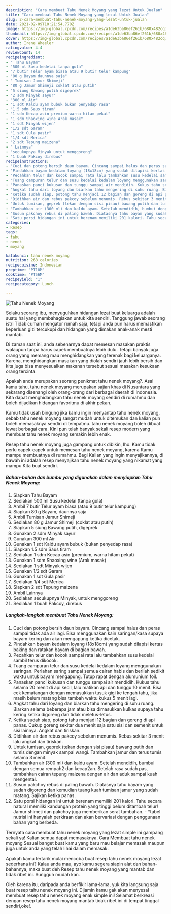 ```yaml
---
description: "Cara membuat Tahu Nenek Moyang yang lezat Untuk Jualan"
title: "Cara membuat Tahu Nenek Moyang yang lezat Untuk Jualan"
slug: 2-cara-membuat-tahu-nenek-moyang-yang-lezat-untuk-jualan
date: 2021-02-09T10:21:54.770Z
image: https://img-global.cpcdn.com/recipes/a1de63ba86ef261b/680x482cq70/tahu-nenek-moyang-foto-resep-utama.jpg
thumbnail: https://img-global.cpcdn.com/recipes/a1de63ba86ef261b/680x482cq70/tahu-nenek-moyang-foto-resep-utama.jpg
cover: https://img-global.cpcdn.com/recipes/a1de63ba86ef261b/680x482cq70/tahu-nenek-moyang-foto-resep-utama.jpg
author: Irene Wheeler
ratingvalue: 4.4
reviewcount: 14
recipeingredient:
- " Tahu Bayam"
- "500 ml Susu kedelai tanpa gula"
- "7 butir Telur ayam biasa atau 9 butir telur kampung"
- "80 g Bayam daunnya saja"
- " Tumisan Jamur Shimeji"
- "80 g Jamur Shimeji coklat atau putih"
- "5 siung Bawang putih digeprek"
- "2 sdm Minyak sayur"
- "300 ml Air"
- "1 sdt Kaldu ayam bubuk bukan penyedap rasa"
- "1.5 sdm Saus tiram"
- "1 sdm Kecap asin premium warna hitam pekat"
- "1 sdm Shaoxing wine Arak masak"
- "1 sdt Minyak wijen"
- "1/2 sdt Garam"
- "1 sdt Gula pasir"
- "1/4 sdt Merica"
- "2 sdt Tepung maizena"
- " Lainnya"
- "secukupnya Minyak untuk menggoreng"
- "1 buah Pakcoy direbus"
recipeinstructions:
- "Cuci dan potong bersih daun bayam. Cincang sampai halus dan peras sampai tidak ada air lagi. Bisa menggunakan kain saringan/kasa supaya bayam kering dan akan mengapung ketika dicetak."
- "Pindahkan bayam kedalam loyang (18x18cm) yang sudah dilapisi kertas baking dan ratakan bayam di bagian bawah."
- "Pecahkan telur dan kocok sampai rata lalu tambahkan susu kedelai sambil terus dikocok."
- "Tuang campuran telur dan susu kedelai kedalam loyang menggunakan saringan. Perlahan saring sampai semua cairan habis dan berilah sedikit waktu untuk bayam mengapung. Tutup rapat dengan alumunium foil."
- "Panaskan panci kukusan dan tunggu sampai air mendidih. Kukus tahu selama 20 menit di api kecil, lalu matikan api dan tunggu 10 menit. Bisa cek kematangan dengan memasukkan tusuk gigi ke tengah tahu, jika masih belum matang bisa tambah waktu kukus 5 menit lagi."
- "Angkat tahu dari loyang dan biarkan tahu mengering di suhu ruang. Biarkan selama beberapa jam atau bisa dimasukkan kulkas supaya tahu kering ketika digoreng dan tidak meletus-letus."
- "Ketika sudah siap, potong tahu menjadi 12 bagian dan goreng di api panas. Cukup goreng sekitar dua menit saja satu sisi dan semenit untuk sisi lainnya. Angkat dan tiriskan."
- "Didihkan air dan rebus pakcoy sebelum menumis. Rebus sekitar 3 menit lalu angkat dan tiriskan."
- "Untuk tumisan, geprek (tekan dengan sisi pisau) bawang putih dan tumis dengan minyak sampai wangi. Tambahkan jamur dan terus tumis selama 3 menit."
- "Tambahkan air (300 ml) dan kaldu ayam. Setelah mendidih, bumbui dengan semua rempah2 dan kecap2an. Setelah rasa sudah pas, tambahkan cairan tepung maizena dengan air dan aduk sampai kuah mengental."
- "Susun pakchoy rebus di paling bawah. Diatasnya tahu bayam yang sudah digoreng dan kemudian tuang kuah tumisan jamur yang sudah matang. Sajikan ketika panas."
- "Satu porsi hidangan ini untuk berenam memiliki 201 kalori. Tahu secara natural memiliki kandungan protein yang tinggi belum ditambah telur! Jamur shimeji dan pakchoy juga memberikan serat tambahan. *tabel nutrisi ini hanyalah perkiraan dan akan bervariasi dengan penggunaan bahan yang berbeda."
categories:
- Resep
tags:
- tahu
- nenek
- moyang

katakunci: tahu nenek moyang 
nutrition: 268 calories
recipecuisine: Indonesian
preptime: "PT10M"
cooktime: "PT56M"
recipeyield: "1"
recipecategory: Lunch

---
```



![Tahu Nenek Moyang](https://img-global.cpcdn.com/recipes/a1de63ba86ef261b/680x482cq70/tahu-nenek-moyang-foto-resep-utama.jpg)

Selaku seorang ibu, menyuguhkan hidangan lezat buat keluarga adalah suatu hal yang membahagiakan untuk kita sendiri. Tanggung jawab seorang istri Tidak cuman mengatur rumah saja, tetapi anda pun harus memastikan keperluan gizi tercukupi dan hidangan yang dimakan anak-anak mesti mantab.

Di zaman  saat ini, anda sebenarnya dapat memesan masakan praktis walaupun tanpa harus capek membuatnya lebih dulu. Tetapi banyak juga orang yang memang mau menghidangkan yang terenak bagi keluarganya. Karena, menghidangkan masakan yang diolah sendiri jauh lebih bersih dan kita juga bisa menyesuaikan makanan tersebut sesuai masakan kesukaan orang tercinta. 



Apakah anda merupakan seorang penikmat tahu nenek moyang?. Asal kamu tahu, tahu nenek moyang merupakan sajian khas di Nusantara yang sekarang disenangi oleh orang-orang dari berbagai daerah di Indonesia. Kita dapat menghidangkan tahu nenek moyang sendiri di rumahmu dan boleh dijadikan hidangan favoritmu di akhir pekan.

Kamu tidak usah bingung jika kamu ingin menyantap tahu nenek moyang, sebab tahu nenek moyang sangat mudah untuk ditemukan dan kalian pun boleh memasaknya sendiri di tempatmu. tahu nenek moyang boleh dibuat lewat berbagai cara. Kini pun telah banyak sekali resep modern yang membuat tahu nenek moyang semakin lebih enak.

Resep tahu nenek moyang juga gampang untuk dibikin, lho. Kamu tidak perlu capek-capek untuk memesan tahu nenek moyang, karena Kamu mampu membuatnya di rumahmu. Bagi Kalian yang ingin menyajikannya, di bawah ini adalah resep menyajikan tahu nenek moyang yang nikamat yang mampu Kita buat sendiri.

<!--inarticleads1-->

##### Bahan-bahan dan bumbu yang digunakan dalam menyiapkan Tahu Nenek Moyang:

1. Siapkan  Tahu Bayam
1. Sediakan 500 ml Susu kedelai (tanpa gula)
1. Ambil 7 butir Telur ayam biasa (atau 9 butir telur kampung)
1. Siapkan 80 g Bayam, daunnya saja
1. Ambil  Tumisan Jamur Shimeji
1. Sediakan 80 g Jamur Shimeji (coklat atau putih)
1. Siapkan 5 siung Bawang putih, digeprek
1. Gunakan 2 sdm Minyak sayur
1. Gunakan 300 ml Air
1. Gunakan 1 sdt Kaldu ayam bubuk (bukan penyedap rasa)
1. Siapkan 1.5 sdm Saus tiram
1. Sediakan 1 sdm Kecap asin (premium, warna hitam pekat)
1. Gunakan 1 sdm Shaoxing wine (Arak masak)
1. Sediakan 1 sdt Minyak wijen
1. Gunakan 1/2 sdt Garam
1. Gunakan 1 sdt Gula pasir
1. Sediakan 1/4 sdt Merica
1. Siapkan 2 sdt Tepung maizena
1. Ambil  Lainnya
1. Sediakan secukupnya Minyak, untuk menggoreng
1. Sediakan 1 buah Pakcoy, direbus




<!--inarticleads2-->

##### Langkah-langkah membuat Tahu Nenek Moyang:

1. Cuci dan potong bersih daun bayam. Cincang sampai halus dan peras sampai tidak ada air lagi. Bisa menggunakan kain saringan/kasa supaya bayam kering dan akan mengapung ketika dicetak.
1. Pindahkan bayam kedalam loyang (18x18cm) yang sudah dilapisi kertas baking dan ratakan bayam di bagian bawah.
1. Pecahkan telur dan kocok sampai rata lalu tambahkan susu kedelai sambil terus dikocok.
1. Tuang campuran telur dan susu kedelai kedalam loyang menggunakan saringan. Perlahan saring sampai semua cairan habis dan berilah sedikit waktu untuk bayam mengapung. Tutup rapat dengan alumunium foil.
1. Panaskan panci kukusan dan tunggu sampai air mendidih. Kukus tahu selama 20 menit di api kecil, lalu matikan api dan tunggu 10 menit. Bisa cek kematangan dengan memasukkan tusuk gigi ke tengah tahu, jika masih belum matang bisa tambah waktu kukus 5 menit lagi.
1. Angkat tahu dari loyang dan biarkan tahu mengering di suhu ruang. Biarkan selama beberapa jam atau bisa dimasukkan kulkas supaya tahu kering ketika digoreng dan tidak meletus-letus.
1. Ketika sudah siap, potong tahu menjadi 12 bagian dan goreng di api panas. Cukup goreng sekitar dua menit saja satu sisi dan semenit untuk sisi lainnya. Angkat dan tiriskan.
1. Didihkan air dan rebus pakcoy sebelum menumis. Rebus sekitar 3 menit lalu angkat dan tiriskan.
1. Untuk tumisan, geprek (tekan dengan sisi pisau) bawang putih dan tumis dengan minyak sampai wangi. Tambahkan jamur dan terus tumis selama 3 menit.
1. Tambahkan air (300 ml) dan kaldu ayam. Setelah mendidih, bumbui dengan semua rempah2 dan kecap2an. Setelah rasa sudah pas, tambahkan cairan tepung maizena dengan air dan aduk sampai kuah mengental.
1. Susun pakchoy rebus di paling bawah. Diatasnya tahu bayam yang sudah digoreng dan kemudian tuang kuah tumisan jamur yang sudah matang. Sajikan ketika panas.
1. Satu porsi hidangan ini untuk berenam memiliki 201 kalori. Tahu secara natural memiliki kandungan protein yang tinggi belum ditambah telur! Jamur shimeji dan pakchoy juga memberikan serat tambahan. - *tabel nutrisi ini hanyalah perkiraan dan akan bervariasi dengan penggunaan bahan yang berbeda.




Ternyata cara membuat tahu nenek moyang yang lezat simple ini gampang sekali ya! Kalian semua dapat memasaknya. Cara Membuat tahu nenek moyang Sesuai banget buat kamu yang baru mau belajar memasak maupun juga untuk anda yang telah lihai dalam memasak.

Apakah kamu tertarik mulai mencoba buat resep tahu nenek moyang lezat sederhana ini? Kalau anda mau, ayo kamu segera siapin alat dan bahan-bahannya, maka buat deh Resep tahu nenek moyang yang mantab dan tidak ribet ini. Sungguh mudah kan. 

Oleh karena itu, daripada anda berfikir lama-lama, yuk kita langsung saja buat resep tahu nenek moyang ini. Dijamin kamu gak akan menyesal membuat resep tahu nenek moyang enak simple ini! Selamat berkreasi dengan resep tahu nenek moyang mantab tidak ribet ini di tempat tinggal sendiri,oke!.

